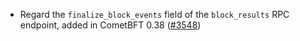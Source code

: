 - Regard the `finalize_block_events` field of the `block_results` RPC endpoint, added in CometBFT 0.38
  ([\#3548](https://github.com/informalsystems/hermes/issues/3548))
